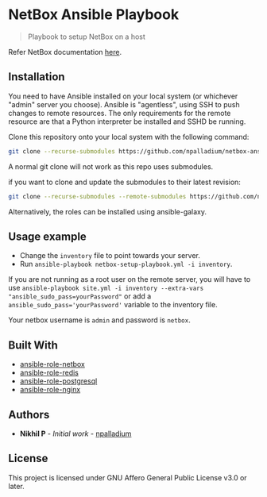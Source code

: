 # NetBox Ansible Playbook
> Playbook to setup NetBox on a host

Refer NetBox documentation [here](https://netbox.readthedocs.io/en/stable/).

## Installation

You need to have Ansible installed on your local system (or whichever "admin" server you choose). Ansible is "agentless", using SSH to push changes to remote resources. The only requirements for the remote resource are that a Python interpreter be installed and SSHD be running.

Clone this repository onto your local system with the following command:

```sh
git clone --recurse-submodules https://github.com/npalladium/netbox-ansible-playbook.git
```
A normal git clone will not work as this repo uses submodules. 

if you want to clone and update the submodules to their latest revision:
```sh
git clone --recurse-submodules --remote-submodules https://github.com/npalladium/netbox-ansible-playbook.git
```

Alternatively, the roles can be installed using ansible-galaxy.

## Usage example

* Change the `inventory` file to point towards your server. 
* Run `ansible-playbook netbox-setup-playbook.yml -i inventory`.

If you are not running as a root user on the remote server, you will have to use `ansible-playbook site.yml -i inventory --extra-vars "ansible_sudo_pass=yourPassword"` or add a `ansible_sudo_pass='yourPassword'` variable to the inventory file.

Your netbox username is `admin` and password is `netbox`.

## Built With

* [ansible-role-netbox](https://github.com/lae/ansible-role-netbox)
* [ansible-role-redis](https://github.com/geerlingguy/ansible-role-redis)
* [ansible-role-postgresql](https://github.com/geerlingguy/ansible-role-postgresql)
* [ansible-role-nginx](https://github.com/geerlingguy/ansible-role-nginx)

## Authors

* **Nikhil P** - *Initial work* - [npalladium](https://github.com/npalladium)

## License

This project is licensed under GNU Affero General Public License v3.0 or later.
